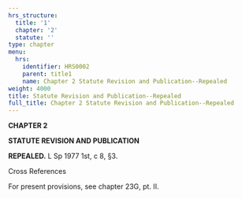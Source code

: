 ```yaml
---
hrs_structure:
  title: '1'
  chapter: '2'
  statute: ''
type: chapter
menu:
  hrs:
    identifier: HRS0002
    parent: title1
    name: Chapter 2 Statute Revision and Publication--Repealed
weight: 4000
title: Statute Revision and Publication--Repealed
full_title: Chapter 2 Statute Revision and Publication--Repealed
---
```

**CHAPTER 2**

**STATUTE REVISION AND PUBLICATION**

**REPEALED.** L Sp 1977 1st, c 8, §3.

Cross References

For present provisions, see chapter 23G, pt. II.